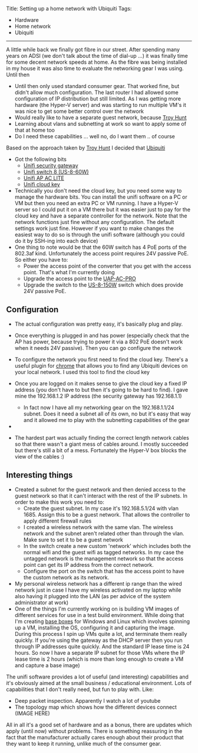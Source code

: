 Title: Setting up a home network with Ubiquiti
Tags:
  - Hardware
  - Home network
  - Ubiquiti
---

A little while back we finally got fibre in our street. After spending many years on ADSl (we don't
talk about the time of dial-up ...) it was finally time for some decent network speeds at home. As
the fibre was being installed in my house it was also time to evaluate the networking gear I was
using. Until then

- Until then only used standard consumer gear. That worked fine, but didn't allow much configuration. The last router
  I had allowed some configuration of IP distribution but still limited. As I was getting more hardware (the Hyper-V
  server) and was starting to run multiple VM's it was nice to get some better control over the network
- Would really like to have a separate guest network, because [Troy Hunt](https://www.troyhunt.com/no-you-cant-join-my-wifi-network/)
- Learning about vlans and subnetting at work so want to apply some of that at home too
- Do I need these capabilities ... well no, do I want them .. of course


Based on the approach taken by [Troy Hunt](https://www.troyhunt.com/ubiquiti-all-the-things-how-i-finally-fixed-my-dodgy-wifi/)
I decided that [Ubiquiti]()

- Got the following bits
  - [Unifi security gateway](https://www.ubnt.com/unifi-routing/usg/)
  - [Unifi switch 8 (US-8-60W)](https://www.ubnt.com/unifi-switching/unifi-switch-8/)
  - [Unifi AP AC LITE](https://www.ubnt.com/unifi/unifi-ap-ac-lite/)
  - [Unifi cloud key](https://www.ubnt.com/unifi/unifi-cloud-key/)
- Technically you don't need the cloud key, but you need some way to manage the hardware bits. You can install the
  unifi software on a PC or VM but then you need an extra PC or VM running. I have a Hyper-V server so I could put
  it on a VM there but it was easier just to pay for the cloud key and have a separate controller for the network.
  Note that the network functions just fine without any configuration. The default settings work just fine. However
  if you want to make changes the easiest way to do so is through the unifi software (although you could do it by
  SSH-ing into each device)
- One thing to note would be that the 60W switch has 4 PoE ports of the 802.3af kind. Unfortunately the access point
  requires 24V passive PoE. So either you have to:
  - Power the access point of the converter that you get with the access point. That's what I'm currently doing
  - Upgrade the access point to the [UAP-AC-PRO](https://www.ubnt.com/unifi/unifi-ap-ac-pro/)
  - Upgrade the switch to the [US-8-150W](https://www.ubnt.com/unifi-switching/unifi-switch-8-150w/) switch which
    does provide 24V passive PoE.

## Configuration

- The actual configuration was pretty easy, it's basically plug and play.
- Once everything is plugged in and has power (especially check that the AP has power, because trying to power it via a
  802 PoE doesn't work when it needs 24V passive). Then you can go configure the network
- To configure the network you first need to find the cloud key. There's a useful plugin for
  [chrome](https://chrome.google.com/webstore/detail/ubiquiti-device-discovery/hmpigflbjeapnknladcfphgkemopofig?utm_source=chrome-app-launcher-info-dialog)
  that allows you to find any Ubiquiti devices on your local network. I used this tool to find the cloud key
- Once you are logged on it makes sense to give the cloud key a fixed IP address (you don't have to but then it's going
  to be hard to find). I gave mine the 192.168.1.2 IP address (the security gateway has 192.168.1.1)
  - In fact now I have all my networking gear on the 192.168.1.1/24 subnet. Does it need a subnet all of its own, no
    but it's easy that way and it allowed me to play with the subnetting capabilities of the gear
-

- The hardest part was actually finding the correct length network cables so that there wasn't a giant mess of cables
  around. I mostly succeeded but there's still a bit of a mess. Fortunately the Hyper-V box blocks the view of the
  cables :)


## Interesting things

- Created a subnet for the guest network and then denied access to the guest network so that it can't interact with
  the rest of the IP subnets. In order to make this work you need to:
  - Create the guest subnet. In my case it's 192.168.5.1/24 with vlan 1685. Assign this to be a guest network. That allows
    the controller to apply different firewall rules
  - I created a wireless network with the same vlan. The wireless network and the subnet aren't related other than through
    the vlan. Make sure to set it to be a guest network
  - In the switch create a new custom 'network' which includes both the normal wifi and the guest wifi as tagged networks.
    In my case the untagged network is the management network so that the access point can get its IP address from the
    correct network.
  - Configure the port on the switch that has the access point to have the custom network as its network.
- My personal wireless network has a different ip range than the wired network just in case I have my wireless activated
  on my laptop while also having it plugged into the LAN (as per advice of the system administrator at work)
- One of the things I'm currently working on is building VM images of different services for use in a test build environment.
  While doing that I'm creating [base boxes]() for Windows and Linux which involves spinning up a VM, installing the
  OS, configuring it and capturing the image. During this process I spin up VMs quite a lot, and terminate them really
  quickly. If you're using the gateway as the DHCP server then you run through IP addresses quite quickly. And the
  standard IP lease time is 24 hours. So now I have a separate IP subnet for those VMs where the IP lease time is 2 hours
  (which is more than long enough to create a VM and capture a base image)

The unifi software provides a lot of useful (and interesting) capabilities and it's obviously aimed at the small business /
educational environment. Lots of capabilities that I don't really need, but fun to play with. Like:
- Deep packet inspection. Apparently I watch a lot of youtube
- The topology map which shows how the different devices connect (IMAGE HERE)

All in all it's a good set of hardware and as a bonus, there are updates which apply (until now) without problems. There
is something reassuring in the fact that the manufacturer actually cares enough about their product that they want to keep
it running, unlike much of the consumer gear.
